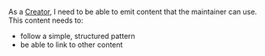 As a [Creator](../roles/1.creator.md), I need to be able to emit content that the maintainer can use. This content needs to:

- follow a simple, structured pattern
- be able to link to other content